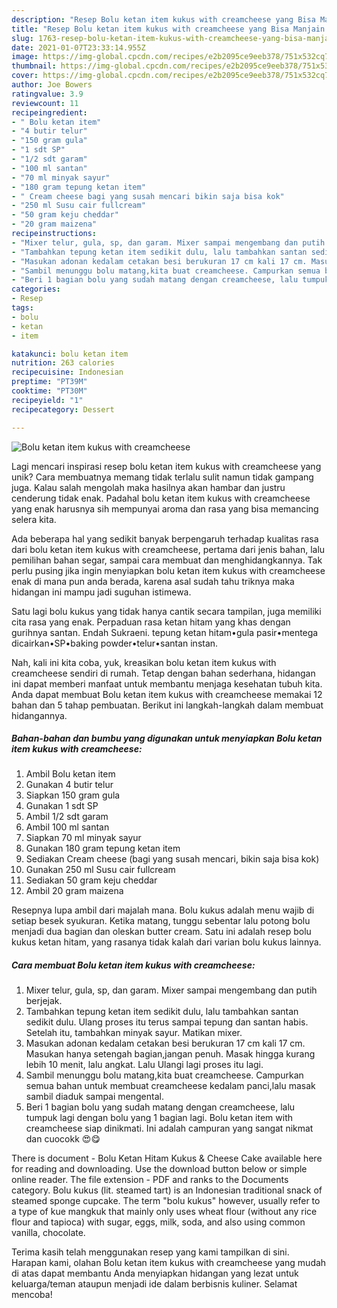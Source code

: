 ```yaml
---
description: "Resep Bolu ketan item kukus with creamcheese yang Bisa Manjain Lidah"
title: "Resep Bolu ketan item kukus with creamcheese yang Bisa Manjain Lidah"
slug: 1763-resep-bolu-ketan-item-kukus-with-creamcheese-yang-bisa-manjain-lidah
date: 2021-01-07T23:33:14.955Z
image: https://img-global.cpcdn.com/recipes/e2b2095ce9eeb378/751x532cq70/bolu-ketan-item-kukus-with-creamcheese-foto-resep-utama.jpg
thumbnail: https://img-global.cpcdn.com/recipes/e2b2095ce9eeb378/751x532cq70/bolu-ketan-item-kukus-with-creamcheese-foto-resep-utama.jpg
cover: https://img-global.cpcdn.com/recipes/e2b2095ce9eeb378/751x532cq70/bolu-ketan-item-kukus-with-creamcheese-foto-resep-utama.jpg
author: Joe Bowers
ratingvalue: 3.9
reviewcount: 11
recipeingredient:
- " Bolu ketan item"
- "4 butir telur"
- "150 gram gula"
- "1 sdt SP"
- "1/2 sdt garam"
- "100 ml santan"
- "70 ml minyak sayur"
- "180 gram tepung ketan item"
- " Cream cheese bagi yang susah mencari bikin saja bisa kok"
- "250 ml Susu cair fullcream"
- "50 gram keju cheddar"
- "20 gram maizena"
recipeinstructions:
- "Mixer telur, gula, sp, dan garam. Mixer sampai mengembang dan putih berjejak."
- "Tambahkan tepung ketan item sedikit dulu, lalu tambahkan santan sedikit dulu. Ulang proses itu terus sampai tepung dan santan habis. Setelah itu, tambahkan minyak sayur. Matikan mixer."
- "Masukan adonan kedalam cetakan besi berukuran 17 cm kali 17 cm. Masukan hanya setengah bagian,jangan penuh. Masak hingga kurang lebih 10 menit, lalu angkat. Lalu Ulangi lagi proses itu lagi."
- "Sambil menunggu bolu matang,kita buat creamcheese. Campurkan semua bahan untuk membuat creamcheese kedalam panci,lalu masak sambil diaduk sampai mengental."
- "Beri 1 bagian bolu yang sudah matang dengan creamcheese, lalu tumpuk lagi dengan bolu yang 1 bagian lagi. Bolu ketan item with creamcheese siap dinikmati. Ini adalah campuran yang sangat nikmat dan cuocokk 😍😋"
categories:
- Resep
tags:
- bolu
- ketan
- item

katakunci: bolu ketan item 
nutrition: 263 calories
recipecuisine: Indonesian
preptime: "PT39M"
cooktime: "PT30M"
recipeyield: "1"
recipecategory: Dessert

---
```



![Bolu ketan item kukus with creamcheese](https://img-global.cpcdn.com/recipes/e2b2095ce9eeb378/751x532cq70/bolu-ketan-item-kukus-with-creamcheese-foto-resep-utama.jpg)

Lagi mencari inspirasi resep bolu ketan item kukus with creamcheese yang unik? Cara membuatnya memang tidak terlalu sulit namun tidak gampang juga. Kalau salah mengolah maka hasilnya akan hambar dan justru cenderung tidak enak. Padahal bolu ketan item kukus with creamcheese yang enak harusnya sih mempunyai aroma dan rasa yang bisa memancing selera kita.

Ada beberapa hal yang sedikit banyak berpengaruh terhadap kualitas rasa dari bolu ketan item kukus with creamcheese, pertama dari jenis bahan, lalu pemilihan bahan segar, sampai cara membuat dan menghidangkannya. Tak perlu pusing jika ingin menyiapkan bolu ketan item kukus with creamcheese enak di mana pun anda berada, karena asal sudah tahu triknya maka hidangan ini mampu jadi suguhan istimewa.

Satu lagi bolu kukus yang tidak hanya cantik secara tampilan, juga memiliki cita rasa yang enak. Perpaduan rasa ketan hitam yang khas dengan gurihnya santan. Endah Sukraeni. tepung ketan hitam•gula pasir•mentega dicairkan•SP•baking powder•telur•santan instan.


Nah, kali ini kita coba, yuk, kreasikan bolu ketan item kukus with creamcheese sendiri di rumah. Tetap dengan bahan sederhana, hidangan ini dapat memberi manfaat untuk membantu menjaga kesehatan tubuh kita. Anda dapat membuat Bolu ketan item kukus with creamcheese memakai 12 bahan dan 5 tahap pembuatan. Berikut ini langkah-langkah dalam membuat hidangannya.

<!--inarticleads1-->

##### Bahan-bahan dan bumbu yang digunakan untuk menyiapkan Bolu ketan item kukus with creamcheese:

1. Ambil  Bolu ketan item
1. Gunakan 4 butir telur
1. Siapkan 150 gram gula
1. Gunakan 1 sdt SP
1. Ambil 1/2 sdt garam
1. Ambil 100 ml santan
1. Siapkan 70 ml minyak sayur
1. Gunakan 180 gram tepung ketan item
1. Sediakan  Cream cheese (bagi yang susah mencari, bikin saja bisa kok)
1. Gunakan 250 ml Susu cair fullcream
1. Sediakan 50 gram keju cheddar
1. Ambil 20 gram maizena


Resepnya lupa ambil dari majalah mana. Bolu kukus adalah menu wajib di setiap besek syukuran. Ketika matang, tunggu sebentar lalu potong bolu menjadi dua bagian dan oleskan butter cream. Satu ini adalah resep bolu kukus ketan hitam, yang rasanya tidak kalah dari varian bolu kukus lainnya. 

<!--inarticleads2-->

##### Cara membuat Bolu ketan item kukus with creamcheese:

1. Mixer telur, gula, sp, dan garam. Mixer sampai mengembang dan putih berjejak.
1. Tambahkan tepung ketan item sedikit dulu, lalu tambahkan santan sedikit dulu. Ulang proses itu terus sampai tepung dan santan habis. Setelah itu, tambahkan minyak sayur. Matikan mixer.
1. Masukan adonan kedalam cetakan besi berukuran 17 cm kali 17 cm. Masukan hanya setengah bagian,jangan penuh. Masak hingga kurang lebih 10 menit, lalu angkat. Lalu Ulangi lagi proses itu lagi.
1. Sambil menunggu bolu matang,kita buat creamcheese. Campurkan semua bahan untuk membuat creamcheese kedalam panci,lalu masak sambil diaduk sampai mengental.
1. Beri 1 bagian bolu yang sudah matang dengan creamcheese, lalu tumpuk lagi dengan bolu yang 1 bagian lagi. Bolu ketan item with creamcheese siap dinikmati. Ini adalah campuran yang sangat nikmat dan cuocokk 😍😋


There is document - Bolu Ketan Hitam Kukus &amp; Cheese Cake available here for reading and downloading. Use the download button below or simple online reader. The file extension - PDF and ranks to the Documents category. Bolu kukus (lit. steamed tart) is an Indonesian traditional snack of steamed sponge cupcake. The term &#34;bolu kukus&#34; however, usually refer to a type of kue mangkuk that mainly only uses wheat flour (without any rice flour and tapioca) with sugar, eggs, milk, soda, and also using common vanilla, chocolate. 

Terima kasih telah menggunakan resep yang kami tampilkan di sini. Harapan kami, olahan Bolu ketan item kukus with creamcheese yang mudah di atas dapat membantu Anda menyiapkan hidangan yang lezat untuk keluarga/teman ataupun menjadi ide dalam berbisnis kuliner. Selamat mencoba!
